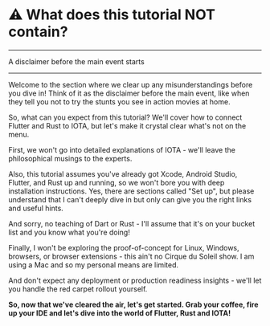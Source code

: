 # ⚠️ What does this tutorial NOT contain?

---

A disclaimer before the main event starts

---

Welcome to the section where we clear up any misunderstandings before you dive in! Think of it as the disclaimer before the main event, like when they tell you not to try the stunts you see in action movies at home.

So, what can you expect from this tutorial? We'll cover how to connect Flutter and Rust to IOTA, but let's make it crystal clear what's not on the menu.&#x20;

First, we won't go into detailed explanations of IOTA - we'll leave the philosophical musings to the experts.

Also, this tutorial assumes you've already got Xcode, Android Studio, Flutter, and Rust up and running, so we won't bore you with deep installation instructions. Yes, there are sections called "Set up", but please understand that I can't deeply dive in but only can give you the right links and useful hints.

And sorry, no teaching of Dart or Rust - I'll assume that it's on your bucket list and you know what you're doing!

Finally, I won't be exploring the proof-of-concept for Linux, Windows, browsers, or browser extensions - this ain't no Cirque du Soleil show. I am using a Mac and so my personal means are limited.

And don't expect any deployment or production readiness insights - we'll let you handle the red carpet rollout yourself.

**So, now that we've cleared the air, let's get started. Grab your coffee, fire up your IDE and let's dive into the world of Flutter, Rust and IOTA!**
